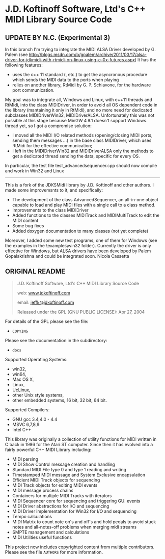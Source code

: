 # J.D. Koftinoff Software, Ltd's C++ MIDI Library Source Code

UPDATE BY N.C. (Experimental 3)
-------------------------------

In this branch I'm trying to integrate the MIDI ALSA Driver developed by G. Palem (see http://blogs.msdn.com/b/gpalem/archive/2011/03/17/alsa-driver-for-jdkmidi-with-rtmidi-on-linux-using-c-0x-futures.aspx)
It has the following features:
- uses the c++ 11 standard (<chrono>, <future> etc.) to get the asyncronous procedure which sends the MIDI data to the ports when playing
- relies on another library, RtMidi by G. P. Schiavone, for the hardware port communication.

My goal was to integrate all, Windows and Linux, with c++11 threads and RtMidi, into the class MIDIDriver, in order to avoid all OS dependent code in the library (mantaining it only in RtMidi), and no more
need for dedicated subclasses MIDIDriverWin32, MIDIDriverALSA.
Unfortunately this was not possible at this stage because MinGW 4.8.1 doesn't support Windows thread yet, so I got a compromise solution:
- I moved all the MIDI I/O related methods (opening/closing MIDI ports, sending them messages ...) in the base class MIDIDriver, which uses RtMidi for the effective communication;
- I left in the MIDIDriverWin32 and MIDIDriverALSA only the methods to get a dedicated thread sending the data, specific for every OS.

In particular, the test file test_advancedsequencer.cpp should now compile and work in Win32 and Linux

---

This is a fork of the JDKSMidi library by J.D. Koftinoff and other authors.
I made some improvemsnts to it, and specifically:
 - The development of the class AdvancedSequencer, an all-in-one object capable to load and play MIDI files with a single call to a class method.
 - Improvements to the class MIDIDriver
 - Added functions to the classes MIDITrack and MIDIMultiTrack to edit the MIDI content
 - Some bug fixes
 - Added doxygen documentation to many classes (not yet complete)

Moreover, I added some new test programs, one of them for Windows (see the examples in the \examples\win32 folder).
Currently the driver is only effective for Windows, but ALSA drivers have been developed by Palem Gopalakrishna and
could be integrated soon.
Nicola Cassetta

ORIGINAL README
---------------

> J.D. Koftinoff Software, Ltd's C++ MIDI Library Source Code
>
> web: www.jdkoftinoff.com
>
> email: jeffk@jdkoftinoff.com
>
> Released under the GPL (GNU PUBLIC LICENSE): Apr 27, 2004

For details of the GPL please see the file:
* `COPYING`

Please see the documentation in the subdirectory:
* `docs`

Supported Operating Systems:
* win32,
* win64,
* Mac OS X,
* Linux,
* UcLinux,
* other Unix style systems,
* other embedded systems, 16 bit, 32 bit, 64 bit.

Supported Compilers:
* GNU gcc 3.4,4.0 - 4.4
* MSVC 6,7,8,9
* Intel C++

This library was originally a collection of utility functions for MIDI written in C back in 1986 for the Atari ST computer. Since then it has evolved into a fairly powerful C++ MIDI Library including:

* MIDI parsing
* MIDI Show Control message creation and handling
* Standard MIDI File type 0 and type 1 reading and writing
* Timestamped MIDI message and System Exclusive encapsulation
* Efficient MIDI Track objects for sequencing
* MIDI Track objects for editing MIDI events
* MIDI message process chains
* Containers for multiple MIDI Tracks with iterators
* MIDI Sequencer core for sequencing and triggering GUI events
* MIDI Driver abstractions for I/O and sequencing
* MIDI Driver implementation for Win32 for I/O and sequencing
* Tempo calculations
* MIDI Matrix to count note on's and off's and hold pedals to avoid stuck notes and all-notes-off problems when merging midi streams
* SMPTE management and calculations
* MIDI Utilities useful functions

This project now includes copyrighted content from multiple contributors.
Please see the file `AUTHORS` for more information.
